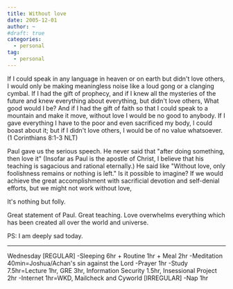 ```yaml
---
title: Without love
date: 2005-12-01
author: ~
#draft: true
categories:
  - personal
tag:
  - personal
---
```




If I could speak in any language in heaven or on earth but didn't love others, I would only be making meaningless noise like a loud gong or a clanging cymbal.
If I had the gift of prophecy, and if I knew all the mysteries of the future and knew everything about everything, but didn't love others, What good would I be?
And if I had the gift of faith so that I could speak to a mountain and make it move, without love I would be no good to anybody.
If I gave everything I have to the poor and even sacrificed my body, I could boast about it; but if I didn't love others, I would be of no value whatsoever. (1 Corinthians 8:1-3 NLT)

Paul gave us the serious speech. He never said that "after doing something, then love it"
(Insofar as Paul is the apostle of Christ, I believe that his teaching is sagacious and rational eternally.)
He said like "Without love, only foolishness remains or nothing is left."
Is it possible to imagine? If we would achieve the great accomplishment with sacrificial devotion and self-denial efforts, but we might not work without love,

It's nothing but folly.

Great statement of Paul. Great teaching.
Love overwhelms everything which has been created all over the world and universe.

PS: I am deeply sad today.

-------
Wednesday
[REGULAR]
-Sleeping 6hr + Routine 1hr + Meal 2hr
-Meditation 40min=Joshua/Achan's sin against the Lord
-Prayer 1hr
-Study 7.5hr=Lecture 1hr, GRE 3hr, Information Security 1.5hr, Insessional Project 2hr
-Internet 1hr=WKD, Mailcheck and Cyworld
[IRREGULAR]
-Nap 1hr


 






